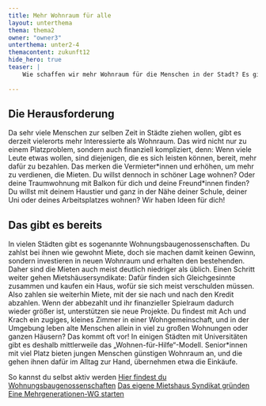 ```yaml
---
title: Mehr Wohnraum für alle
layout: unterthema
thema: thema2
owner: "owner3"
unterthema: unter2-4
themacontent: zukunft12
hide_hero: true
teaser: |
    Wie schaffen wir mehr Wohnraum für die Menschen in der Stadt? Es gibt viele spannende Ideen!
    
---
```


## Die Herausforderung
Da sehr viele Menschen zur selben Zeit in Städte ziehen wollen, gibt es derzeit vielerorts mehr Interessierte als Wohnraum. Das wird nicht nur zu einem Platzproblem, sondern auch finanziell kompliziert, denn: Wenn viele Leute etwas wollen, sind diejenigen, die es sich leisten können, bereit, mehr dafür zu bezahlen. Das merken die Vermieter\*innen und erhöhen, um mehr zu verdienen, die Mieten.
Du willst dennoch in schöner Lage wohnen? Oder deine Traumwohnung mit Balkon für dich und deine Freund\*innen finden? Du willst mit deinem Haustier und ganz in der Nähe deiner Schule, deiner Uni oder deines Arbeitsplatzes wohnen? Wir haben Ideen für dich!

## Das gibt es bereits
In vielen Städten gibt es sogenannte Wohnungsbaugenossenschaften. Du zahlst bei ihnen wie gewohnt Miete, doch sie machen damit keinen Gewinn, sondern investieren in neuen Wohnraum und erhalten den bestehenden. Daher sind die Mieten auch meist deutlich niedriger als üblich.
Einen Schritt weiter gehen Mietshäusersyndikate: Dafür finden sich Gleichgesinnte zusammen und kaufen ein Haus, wofür sie sich meist verschulden müssen. Also zahlen sie weiterhin Miete, mit der sie nach und nach den Kredit abzahlen. Wenn der abbezahlt und ihr finanzieller Spielraum dadurch wieder größer ist, unterstützen sie neue Projekte.
Du findest mit Ach und Krach ein zugiges, kleines Zimmer in einer Wohngemeinschaft, und in der Umgebung leben alte Menschen allein in viel zu großen Wohnungen oder ganzen Häusern? Das kommt oft vor! In einigen Städten mit Universitäten gibt es deshalb mittlerweile das „Wohnen-für-Hilfe“-Modell. Senior\*innen mit viel Platz bieten jungen Menschen günstigen Wohnraum an, und die gehen ihnen dafür im Alltag zur Hand, übernehmen etwa die Einkäufe.

<p class="link-list">
    <span class="link-list-headline">So kannst du selbst aktiv werden</span>
        <a class="external-link" href="https://www.wohnungsbaugenossenschaften.de/" target="_blank">Hier findest du Wohnungsbaugenossenschaften</a>
        <a class="external-link" href="https://www.syndikat.org/de/unternehmensverbund/" target="_blank">Das eigene Mietshaus Syndikat gründen</a>
        <a class="external-link" href="https://www.studentenwerke.de/de/content/wohnen-für-hilfe" target="_blank">Eine Mehrgenerationen-WG starten</a>
</p>